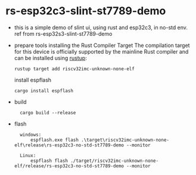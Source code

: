 # rs-esp32c3-slint-st7789-demo



- this is a simple demo of slint ui, using rust and esp32c3, in no-std env.
    ref from  rs-esp32s3-slint-st7789-demo

- prepare tools
  installing the Rust Compiler Target
  The compilation target for this device is officially supported by the mainline Rust compiler and can be installed using [rustup](https://rustup.rs/):
  
  ```
  rustup target add riscv32imc-unknown-none-elf
  ```
  
    install espflash
  
      cargo install espflash
  
  

- build
  
  ```shell
    cargo build --release
  ```

- flash
  
  ```shell
    windows:
        espflash.exe flash .\target\riscv32imc-unknown-none-elf\release\rs-esp32c3-no-std-st7789-demo --monitor
  
    Linux:
        espflash flash ./target/riscv32imc-unknown-none-elf/release/rs-esp32c3-no-std-st7789-demo --monitor
  ```

